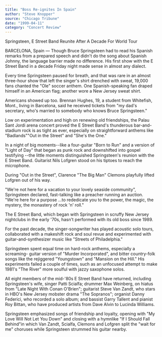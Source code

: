 ```yaml
---
title: "Boss Re-ignites In Spain"
author: "Steve Knopper"
source: "Chicago Tribune"
date: "1999-04-11"
category: "Concert Review"
---
```


Springsteen, E Street Band Reunite After A Decade For World Tour

BARCELONA, Spain — Though Bruce Springsteen had to read his Spanish remarks from a prepared speech and didn't do the song about Spanish Johnny, the language barrier made no difference. His first show with the E Street Band in a decade Friday night made sense in almost any dialect.

Every time Springsteen paused for breath, and that was rare in an almost three-hour show that left the singer's shirt drenched with sweat, 19,000 fans chanted the "Ole" soccer anthem. One Spanish-speaking fan draped himself in an American flag; another wore a New Jersey sweat shirt.

Americans showed up too. Brennan Hughes, 19, a student from Whitefish, Mont., living in Barcelona, said he received tickets from "my dad's secretary, who's married to somebody who knows Bruce Springsteen."

Low on experimentation and high on renewing old friendships, the Palau Sant Jordi arena concert proved the E Street Band's thunderous bar-and-stadium rock is as tight as ever, especially on straightforward anthems like "Badlands""Out in the Street" and "She's the One."

In a night of big moments--like a four-guitar "Born to Run" and a version of "Light of Day" that began as punk rock and downshifted into gospel testifying --the little moments distinguished Springsteen's reunion with the E Street Band. Guitarist Nils Lofgren stood on his tiptoes to reach the microphone.

During "Out in the Street", Clarence "The Big Man" Clemons playfully lifted Lofgren out of his way.

"We're not here for a vacation to your lovely seaside community", Springsteen declared, fast-talking like a preacher running an auction. "We're here for a purpose ...to rededicate you to the power, the magic, the mystery, the monastery of rock 'n' roll."

The E Street Band, which began with Springsteen in scruffy New Jersey nightclubs in the early '70s, hasn't performed with its old boss since 1989\.

For the past decade, the singer-songwriter has played acoustic solo tours, collaborated with a makeshift rock and soul revue and experimented with guitar-and-synthesizer music like "Streets of Philadelphia."

Springsteen spent equal time on hard-rock anthems, especially a screaming- guitar version of "Murder Incorporated", and bitter country-folk songs like the rejiggered "Youngstown" and "Mansion on the Hill." His experiments failed a couple of times, such as an unfocused attempt to make 1981's "The River" more soulful with jazzy saxophone solos.

All eight members of the mid-'80s E Street Band have returned, including Springsteen's wife, singer Patti Scialfa; drummer Max Weinberg, on hiatus from "Late Night With Conan O'Brien"; guitarist Steve Van Zandt, who stars in HBO's New Jersey mobster drama "The Sopranos"; organist Danny Federici, who recorded a solo album; and bassist Garry Tallent and pianist Roy Bittan, who have produced artists from Dave Alvin to Lucinda Williams.

Springsteen emphasized songs of friendship and loyalty, opening with "My Love Will Not Let You Down" and closing with a hymnlike "If I Should Fall Behind"in which Van Zandt, Scialfa, Clemons and Lofgren split the "wait for me" choruses while Springsteen strummed his guitar nearby.
